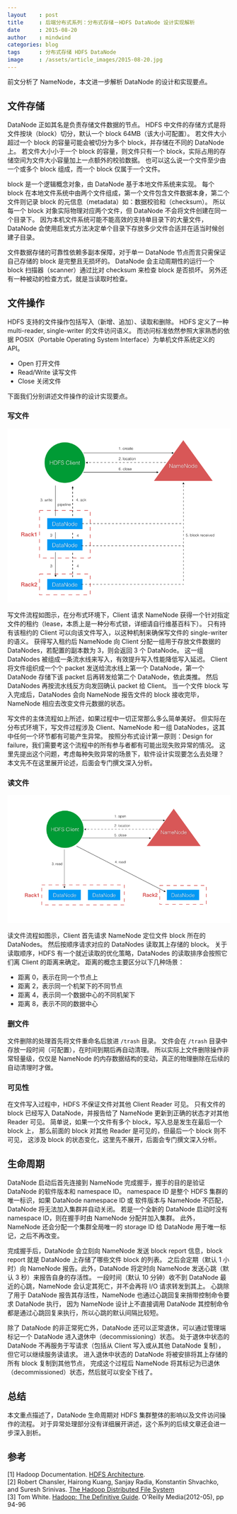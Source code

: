 ```yaml
---
layout    : post
title     : 后端分布式系列：分布式存储－HDFS DataNode 设计实现解析
date      : 2015-08-20
author    : mindwind
categories: blog
tags      : 分布式存储 HDFS DataNode
image     : /assets/article_images/2015-08-20.jpg
---
```



前文分析了 NameNode，本文进一步解析 DataNode 的设计和实现要点。


## 文件存储
DataNode 正如其名是负责存储文件数据的节点。
HDFS 中文件的存储方式是将文件按块（block）切分，默认一个 block 64MB（该大小可配置）。
若文件大小超过一个 block 的容量可能会被切分为多个 block，并存储在不同的 DataNode 上。
若文件大小小于一个 block 的容量，则文件只有一个 block，实际占用的存储空间为文件大小容量加上一点额外的校验数据。
也可以这么说一个文件至少由一个或多个 block 组成，而一个 block 仅属于一个文件。

block 是一个逻辑概念对象，由 DataNode 基于本地文件系统来实现。
每个 block 在本地文件系统中由两个文件组成，第一个文件包含文件数据本身，第二个文件则记录 block 的元信息（metadata）如：数据校验和（checksum）。
所以每一个 block 对象实际物理对应两个文件，但 DataNode 不会将文件创建在同一个目录下。
因为本机文件系统可能不能高效的支持单目录下的大量文件，DataNode 会使用启发式方法决定单个目录下存放多少文件合适并在适当时候创建子目录。

文件数据存储的可靠性依赖多副本保障，对于单一 DataNode 节点而言只需保证自己存储的 block 是完整且无损坏的。
DataNode 会主动周期性的运行一个 block 扫描器（scanner）通过比对 checksum 来检查 block 是否损坏。
另外还有一种被动的检查方式，就是当读取时检查。


## 文件操作
HDFS 支持的文件操作包括写入（新增、追加）、读取和删除。
HDFS 定义了一种 multi-reader, single-writer 的文件访问语义。
而访问标准依然参照大家熟悉的依据 POSIX（Portable Operating System Interface）为单机文件系统定义的 API。

  - Open 打开文件  
  - Read/Write 读写文件  
  - Close 关闭文件

下面我们分别讲述文件操作的设计实现要点。

### 写文件
![](/assets/article_images/2015-08-20-1.png)

写文件流程如图示，在分布式环境下，Client 请求 NameNode 获得一个针对指定文件的租约（lease，本质上是一种分布式锁，详细请自行维基百科下）。
只有持有该租约的 Client 可以向该文件写入，以这种机制来确保写文件的 single-writer 的语义。
获得写入租约后 NameNode 向 Client 分配一组用于存放文件数据的 DataNodes，若配置的副本数为 3，则会返回 3 个 DataNode。
这一组 DataNodes 被组成一条流水线来写入，有效提升写入性能降低写入延迟。
Client 将文件组织成一个个 packet 发送给流水线上第一个 DataNode，第一个 DataNode 存储下该 packet 后再转发给第二个 DataNode，依此类推。
然后 DataNodes 再按流水线反方向发回确认 packet 给 Client。
当一个文件 block 写入完成后，DataNodes 会向 NameNode 报告文件的 block 接收完毕，NameNode 相应去改变文件元数据的状态。

写文件的主体流程如上所述，如果过程中一切正常那么多么简单美好。
但实际在分布式环境下，写文件过程涉及 Client、NameNode 和一组 DataNodes，这其中任何一个环节都有可能产生异常。
按照分布式设计第一原则：Design for failure，我们需要考这个流程中的所有参与者都有可能出现失败异常的情况。
这里先提出这个问题，考虑每种失败异常的场景下，软件设计实现要怎么去处理？
本文先不在这里展开论述，后面会专门撰文深入分析。

### 读文件
![](/assets/article_images/2015-08-20-2.png)

读文件流程如图示，Client 首先请求 NameNode 定位文件 block 所在的 DataNodes。
然后按顺序请求对应的 DataNodes 读取其上存储的 block。
关于读取顺序，HDFS 有一个就近读取的优化策略，DataNodes 的读取排序会按照它们离 Client 的距离来确定。
距离的概念主要区分以下几种场景：

  - 距离 0，表示在同一个节点上  
  - 距离 2，表示同一个机架下的不同节点  
  - 距离 4，表示同一个数据中心的不同机架下
  - 距离 8，表示不同的数据中心

### 删文件
文件删除的处理首先将文件重命名后放进 `/trash` 目录。
文件会在 `/trash` 目录中存放一段时间（可配置），在时间到期后再自动清理。
所以实际上文件删除操作非常轻量级，仅仅是 NameNode 的内存数据结构的变动，真正的物理删除在后续的自动清理时才做。

### 可见性
在文件写入过程中，HDFS 不保证文件对其他 Client Reader 可见。
只有文件的 block 已经写入 DataNode，并报告给了 NameNode 更新到正确的状态才对其他 Reader 可见。
简单说，如果一个文件有多个 block，写入总是发生在最后一个 block 上，
那么前面的 block 对其他 Reader 是可见的，但最后一个 block 则不可见，
这涉及 block 的状态变化，这里先不展开，后面会专门撰文深入分析。


## 生命周期
DataNode 启动后首先连接到 NameNode 完成握手，握手的目的是验证 DataNode 的软件版本和 namespace ID。
namespace ID 是整个 HDFS 集群的唯一标识，如果 DataNode namespace ID 或 软件版本与 NameNode 不匹配，DataNode 将无法加入集群并自动关闭。
若是一个全新的 DataNode 启动时没有 namespace ID，则在握手时由 NameNode 分配并加入集群。
此外，NameNode 还会分配一个集群全局唯一的 storage ID 给 DataNode 用于唯一标记，之后不再改变。

完成握手后，DataNode 会立刻向 NameNode 发送 block report 信息，block report 就是 DataNode 上存储了哪些文件 block 的列表。
之后会定期（默认 1 小时）向 NameNode 报告。此外，DataNode 将定时向 NameNode 发送心跳（默认 3 秒）来报告自身的存活性。
一段时间（默认 10 分钟）收不到 DataNode 最近的心跳，NameNode 会认定其死亡，并不会再将 I/O 请求转发到其上。
心跳除了用于 DataNode 报告其存活性，NameNode 也通过心跳回复来捎带控制命令要求 DataNode 执行，
因为 NameNode 设计上不直接调用 DataNode 其控制命令都是通过心跳回复来执行，所以心跳的默认间隔比较短。

除了 DataNode 的非正常死亡外，DataNode 还可以正常退休，可以通过管理端标记一个 DataNode 进入退休中（decommissioning）状态。
处于退休中状态的 DataNode 不再服务于写请求（包括从 Client 写入或从其他 DataNode 复制），但它可以继续服务读请求。
进入退休中状态的 DataNode 将被安排将其上存储的所有 block 复制到其他节点，
完成这个过程后 NameNode 将其标记为已退休（decommissioned）状态，然后就可以安全下线了。


## 总结
本文重点描述了，DataNode 生命周期对 HDFS 集群整体的影响以及文件访问操作的流程。
对于异常处理部分没有详细展开讲述，这个系列的后续文章还会进一步深入剖析。


## 参考
[1] Hadoop Documentation. [HDFS Architecture](http://hadoop.apache.org/docs/current/hadoop-project-dist/hadoop-hdfs/HdfsDesign.html).  
[2] Robert Chansler, Hairong Kuang, Sanjay Radia, Konstantin Shvachko, and Suresh Srinivas. [The Hadoop Distributed File System](http://www.aosabook.org/en/hdfs.html)  
[3] Tom White. [Hadoop: The Definitive Guide](http://book.douban.com/subject/10464777/). O'Reilly Media(2012-05), pp 94-96
